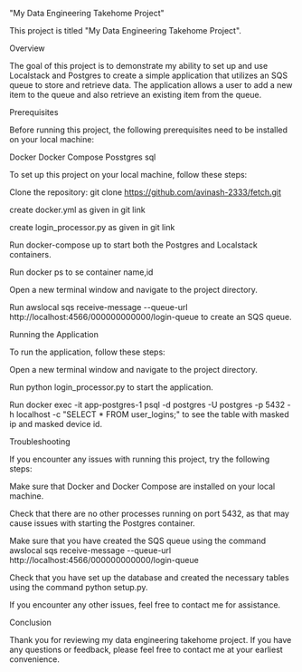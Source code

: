 "My Data Engineering Takehome Project"

This project is titled "My Data Engineering  Takehome Project".

Overview

The goal of this project is to demonstrate my ability to set up and use Localstack and Postgres to create a simple application that utilizes an SQS queue to store and retrieve data. The application allows a user to add a new item to the queue and also retrieve an existing item from the queue.

Prerequisites

Before running this project, the following prerequisites need to be installed on your local machine:

Docker
Docker Compose
Posstgres sql

To set up this project on your local machine, follow these steps:

Clone the repository: git clone https://github.com/avinash-2333/fetch.git

create docker.yml as given in git link

create login_processor.py as given in git link

Run docker-compose up to start both the Postgres and Localstack containers.

Run docker ps to se container name,id

Open a new terminal window and navigate to the project directory.

Run awslocal sqs receive-message --queue-url http://localhost:4566/000000000000/login-queue to create an SQS queue.


Running the Application


To run the application, follow these steps:


Open a new terminal window and navigate to the project directory.

Run python login_processor.py to start the application.

Run docker exec -it app-postgres-1 psql -d postgres -U postgres -p 5432 -h localhost -c "SELECT * FROM user_logins;" to see the table with masked ip and masked device id.


Troubleshooting

If you encounter any issues with running this project, try the following steps:


Make sure that Docker and Docker Compose are installed on your local machine.

Check that there are no other processes running on port 5432, as that may cause issues with starting the Postgres container.

Make sure that you have created the SQS queue using the command awslocal sqs receive-message --queue-url http://localhost:4566/000000000000/login-queue

Check that you have set up the database and created the necessary tables using the command python setup.py.

If you encounter any other issues, feel free to contact me for assistance.


Conclusion


Thank you for reviewing my data engineering takehome project. If you have any questions or feedback, please feel free to contact me at your earliest convenience.


